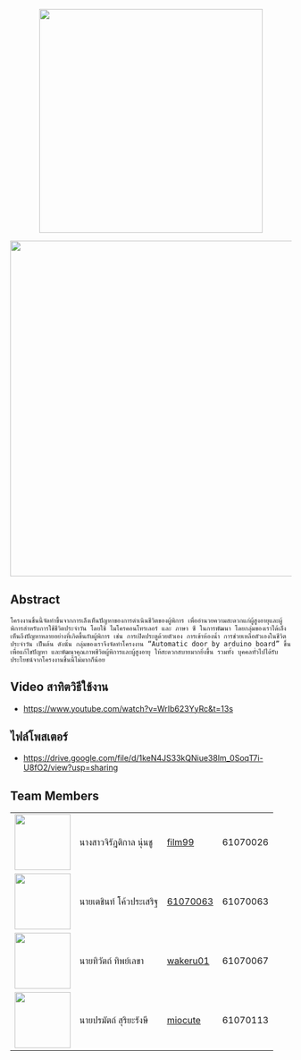 <p align="center">
  <img width="400" src="image/100-Get-Pro.png">
</p>
<p align="center">
  <img width="600" src="poster2.jpg">
</p>

 ## Abstract 
  	
	โครงงานชิ้นนี้จัดทำขึ้นจากการเล็งเห็นปัญหาของการดำเนินชีวิตของผู้พิการ เพื่ออำนวยความสะดวกแก่ผู้สูงอายุและผู้พิการสำหรับการใช้ชีวิตประจำวัน โดยใช้ ไมโครคอนโทรเลอร์ และ ภาษา ซี ในการพัฒนา โดยกลุ่มของเราได้เล็งเห็นถึงปัญหาหลายอย่างที่เกิดขึ้นกับผู้พิการ เช่น การเปิดประตูด้วยตัวเอง การเข้าห้องน้ำ การช่วยเหลือตัวเองในชีวิตประจำวัน เป็นต้น ดังนั้น กลุ่มของเราจึงจัดทำโครงงาน “Automatic door by arduino board” ขึ้น เพื่อแก้ไขปัญหา และพัฒนาคุณภาพชีวิตผู้พิการและผู้สูงอายุ ให้สะดวกสบายมากยิ่งขึ้น รวมทั้ง บุคคลทั่วไปได้รับประโยชน์จากโครงงานชิ้นนี้ไม่มากก็น้อย

## Video สาทิตวิธีใช้งาน
- https://www.youtube.com/watch?v=WrIb623YyRc&t=13s

## ไฟล์โพสเตอร์
- https://drive.google.com/file/d/1keN4JS33kQNiue38lm_0SoqT7i-U8fO2/view?usp=sharing

## Team Members 
|||||
|:-:|--|---------------|---------|
|<img width="100" src="">|นางสาวจิรัฎติกาล นุ่นชู|[film99](https://github.com/film99)|61070026|
|<img width="100" src="">|นายเตชินท์ โค้วประเสริฐ|[61070063](https://github.com/61070063)|61070063|
|<img width="100" src="">|นายทิวัตถ์ ทิพย์เลขา|[wakeru01](https://github.com/wakeru01)|61070067|
|<img width="100" src="">|นายปรมัตถ์ สุริยะรังษี|[miocute](https://github.com/miocute)|61070113|


